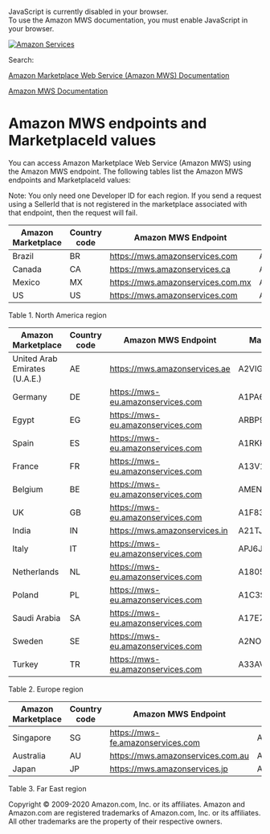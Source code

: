 <div id="MWSDX_noscript">

JavaScript is currently disabled in your browser.  
To use the Amazon MWS documentation, you must enable JavaScript in your
browser.

</div>

<div id="MWSDX_divtop">

[![Amazon
Services](https://images-na.ssl-images-amazon.com/images/G/08/mwsportal/fr_FR/amazonservices.gif "Amazon Services")](http://services.amazon.fr)

<div id="MWSDX_search">

<span id="MWSDX_searchlbl">Search:</span>

</div>

  
<span id="MWSDX_titlebar">[Amazon Marketplace Web Service (Amazon MWS)
Documentation](https://developer.amazonservices.fr/gp/mws/docs.html)</span>

</div>

<div id="MWSDX_divbottom">

<div id="MWSDX_divleft">

<div id="MWSDX_toc">

</div>

</div>

<div id="MWSDX_divright">

<div id="MWSDX_content">

<span id="MWSDX_breadcrumbs">[Amazon MWS
Documentation](https://developer.amazonservices.fr/gp/mws/docs.html)</span>

<div id="DG_Endpoints" class="nested0">

# <span class="ph">Amazon MWS</span> endpoints and MarketplaceId values

<div class="body">

<div class="section">

You can access <span class="ph">Amazon Marketplace Web Service (Amazon
MWS)</span> using the <span class="ph">Amazon MWS</span> endpoint. The
following tables list the <span class="ph">Amazon MWS</span> endpoints
and <span class="keyword parmname">MarketplaceId</span> values:

<div class="note note">

<span class="notetitle">Note:</span> You only need one Developer ID for
each region. If you send a request using a <span
class="keyword parmname">SellerId</span> that is not registered in the
marketplace associated with that endpoint, then the request will fail.

</div>

<div class="tablenoborder">

| Amazon Marketplace | Country code | <span class="ph">Amazon MWS</span> Endpoint                                             | MarketplaceId                                                        |
|--------------------|--------------|-----------------------------------------------------------------------------------------|----------------------------------------------------------------------|
| Brazil             | BR           | <span id="DG_Endpoints__d2032e1165" class="ph">https://mws.amazonservices.com</span>    | <span id="DG_Endpoints__d2032e1169" class="ph">A2Q3Y263D00KWC</span> |
| Canada             | CA           | <span id="DG_Endpoints__d2032e1182" class="ph">https://mws.amazonservices.ca</span>     | <span id="DG_Endpoints__d2032e1186" class="ph">A2EUQ1WTGCTBG2</span> |
| Mexico             | MX           | <span id="DG_Endpoints__d2032e1199" class="ph">https://mws.amazonservices.com.mx</span> | <span id="DG_Endpoints__d2032e1203" class="ph">A1AM78C64UM0Y8</span> |
| US                 | US           | <span id="DG_Endpoints__d2032e1216" class="ph">https://mws.amazonservices.com</span>    | <span id="DG_Endpoints__d2032e1220" class="ph">ATVPDKIKX0DER</span>  |

<span class="tablecap">Table 1. North America region</span>

</div>

<div class="tablenoborder">

| Amazon Marketplace            | Country code | <span class="ph">Amazon MWS</span> Endpoint                                             | MarketplaceId                                                        |
|-------------------------------|--------------|-----------------------------------------------------------------------------------------|----------------------------------------------------------------------|
| United Arab Emirates (U.A.E.) | AE           | <span id="DG_Endpoints__d2032e1273" class="ph">https://mws.amazonservices.ae</span>     | <span id="DG_Endpoints__d2032e1277" class="ph">A2VIGQ35RCS4UG</span> |
| Germany                       | DE           | <span id="DG_Endpoints__d2032e1290" class="ph">https://mws-eu.amazonservices.com</span> | <span id="DG_Endpoints__d2032e1294" class="ph">A1PA6795UKMFR9</span> |
| Egypt                         | EG           | <span id="DG_Endpoints__d2032e1307" class="ph">https://mws-eu.amazonservices.com</span> | <span id="DG_Endpoints__d2032e1311" class="ph">ARBP9OOSHTCHU</span>  |
| Spain                         | ES           | <span id="DG_Endpoints__d2032e1324" class="ph">https://mws-eu.amazonservices.com</span> | <span id="DG_Endpoints__d2032e1328" class="ph">A1RKKUPIHCS9HS</span> |
| France                        | FR           | <span id="DG_Endpoints__d2032e1341" class="ph">https://mws-eu.amazonservices.com</span> | <span id="DG_Endpoints__d2032e1345" class="ph">A13V1IB3VIYZZH</span> |
| Belgium                       | BE           | <span id="DG_Endpoints__d2032e1359" class="ph">https://mws-eu.amazonservices.com</span> | <span id="DG_Endpoints__d2032e1363" class="ph">AMEN7PMS3EDWL</span>  |
| UK                            | GB           | <span id="DG_Endpoints__d2032e1376" class="ph">https://mws-eu.amazonservices.com</span> | <span id="DG_Endpoints__d2032e1380" class="ph">A1F83G8C2ARO7P</span> |
| India                         | IN           | <span id="DG_Endpoints__d2032e1393" class="ph">https://mws.amazonservices.in</span>     | <span id="DG_Endpoints__d2032e1397" class="ph">A21TJRUUN4KGV</span>  |
| Italy                         | IT           | <span id="DG_Endpoints__d2032e1410" class="ph">https://mws-eu.amazonservices.com</span> | <span id="DG_Endpoints__d2032e1414" class="ph">APJ6JRA9NG5V4</span>  |
| Netherlands                   | NL           | <span id="DG_Endpoints__d2032e1427" class="ph">https://mws-eu.amazonservices.com</span> | <span id="DG_Endpoints__d2032e1431" class="ph">A1805IZSGTT6HS</span> |
| Poland                        | PL           | <span id="DG_Endpoints__d2032e1444" class="ph">https://mws-eu.amazonservices.com</span> | <span id="DG_Endpoints__d2032e1448" class="ph">A1C3SOZRARQ6R3</span> |
| Saudi Arabia                  | SA           | <span id="DG_Endpoints__d2032e1464" class="ph">https://mws-eu.amazonservices.com</span> | <span id="DG_Endpoints__d2032e1468" class="ph">A17E79C6D8DWNP</span> |
| Sweden                        | SE           | <span id="DG_Endpoints__d2032e1481" class="ph">https://mws-eu.amazonservices.com</span> | <span id="DG_Endpoints__d2032e1485" class="ph">A2NODRKZP88ZB9</span> |
| Turkey                        | TR           | <span id="DG_Endpoints__d2032e1498" class="ph">https://mws-eu.amazonservices.com</span> | <span id="DG_Endpoints__d2032e1502" class="ph">A33AVAJ2PDY3EV</span> |

<span class="tablecap">Table 2. Europe region</span>

</div>

<div class="tablenoborder">

| Amazon Marketplace | Country code | <span class="ph">Amazon MWS</span> Endpoint                                             | MarketplaceId                                                        |
|--------------------|--------------|-----------------------------------------------------------------------------------------|----------------------------------------------------------------------|
| Singapore          | SG           | <span id="DG_Endpoints__d2032e1555" class="ph">https://mws-fe.amazonservices.com</span> | <span id="DG_Endpoints__d2032e1559" class="ph">A19VAU5U5O7RUS</span> |
| Australia          | AU           | <span id="DG_Endpoints__d2032e1572" class="ph">https://mws.amazonservices.com.au</span> | <span id="DG_Endpoints__d2032e1576" class="ph">A39IBJ37TRP1C6</span> |
| Japan              | JP           | <span id="DG_Endpoints__d2032e1589" class="ph">https://mws.amazonservices.jp</span>     | <span id="DG_Endpoints__d2032e1593" class="ph">A1VC38T7YXB528</span> |

<span class="tablecap">Table 3. Far East region</span>

</div>

</div>

</div>

</div>

<div id="MWSDX_footer">

Copyright © 2009-2020 Amazon.com, Inc. or its affiliates. Amazon and
Amazon.com are registered trademarks of Amazon.com, Inc. or its
affiliates. All other trademarks are the property of their respective
owners.

</div>

</div>

</div>

<div style="clear: both;">

</div>

</div>
